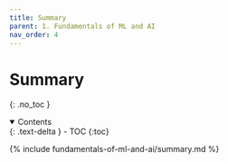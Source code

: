 ```yaml
---
title: Summary
parent: 1. Fundamentals of ML and AI
nav_order: 4
---
```


# Summary
{: .no_toc }

<details open markdown="block">
  <summary>
    Contents
  </summary>
  {: .text-delta }
- TOC
{:toc}
</details>

{% include fundamentals-of-ml-and-ai/summary.md %}
